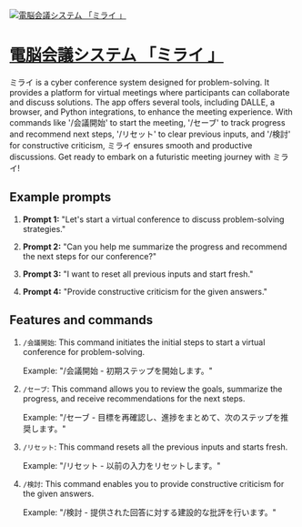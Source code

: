 [![電脳会議システム 「ミライ 」](https://files.oaiusercontent.com/file-svI7mkC8GeiCriAHTob7ajsH?se=2123-10-16T05%3A55%3A22Z&sp=r&sv=2021-08-06&sr=b&rscc=max-age%3D31536000%2C%20immutable&rscd=attachment%3B%20filename%3Dc674a9b9-86d8-4ac7-9d0e-7e7647ce4fc4.png&sig=KE8RZV0rbxWA87NgKpGAjX5MUIIcHtoflsey2d9tUIo%3D)](https://chat.openai.com/g/g-M7WTPapqM-dian-noy-hui-yi-sisutemu-mirai)

# [電脳会議システム 「ミライ 」](https://chat.openai.com/g/g-M7WTPapqM-dian-noy-hui-yi-sisutemu-mirai)

ミライ is a cyber conference system designed for problem-solving. It provides a platform for virtual meetings where participants can collaborate and discuss solutions. The app offers several tools, including DALLE, a browser, and Python integrations, to enhance the meeting experience. With commands like '/会議開始' to start the meeting, '/セーブ' to track progress and recommend next steps, '/リセット' to clear previous inputs, and '/検討' for constructive criticism, ミライ ensures smooth and productive discussions. Get ready to embark on a futuristic meeting journey with ミライ!

## Example prompts

1. **Prompt 1:** "Let's start a virtual conference to discuss problem-solving strategies."

2. **Prompt 2:** "Can you help me summarize the progress and recommend the next steps for our conference?"

3. **Prompt 3:** "I want to reset all previous inputs and start fresh."

4. **Prompt 4:** "Provide constructive criticism for the given answers."

## Features and commands

1. `/会議開始`: This command initiates the initial steps to start a virtual conference for problem-solving.
   
    Example: "/会議開始 - 初期ステップを開始します。"

2. `/セーブ`: This command allows you to review the goals, summarize the progress, and receive recommendations for the next steps.
   
    Example: "/セーブ - 目標を再確認し、進捗をまとめて、次のステップを推奨します。"

3. `/リセット`: This command resets all the previous inputs and starts fresh.
   
    Example: "/リセット - 以前の入力をリセットします。"

4. `/検討`: This command enables you to provide constructive criticism for the given answers.
   
    Example: "/検討 - 提供された回答に対する建設的な批評を行います。"